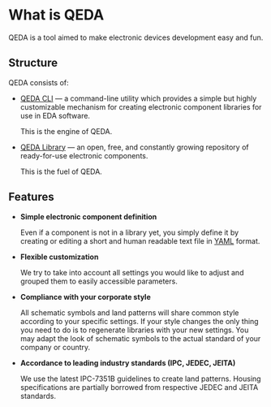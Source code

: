 # What is QEDA

QEDA is a tool aimed to make electronic devices development easy and fun.

## Structure

QEDA consists of:

* [QEDA CLI](/cli/) — a command-line utility which provides a simple but highly customizable mechanism for creating electronic component libraries for use in EDA software.

  This is the engine of QEDA.

* [QEDA Library](https://github.com/qeda/lib) — an open, free, and constantly growing repository of ready-for-use electronic components.

  This is the fuel of QEDA.

## Features

* **Simple electronic component definition**

  Even if a component is not in a library yet, you simply define it by creating or editing a short and human readable text file in [YAML](https://yaml.org) format.

* **Flexible customization**

  We try to take into account all settings you would like to adjust and grouped them to easily accessible parameters.

* **Compliance with your corporate style**

  All schematic symbols and land patterns will share common style according to your specific settings. If your style changes the only thing you need to do is to regenerate libraries with your new settings. You may adapt the look of schematic symbols to the actual standard of your company or country.

* **Accordance to leading industry standards (IPC, JEDEC, JEITA)**

  We use the latest IPC-7351B guidelines to create land patterns. Housing specifications are partially borrowed from respective JEDEC and JEITA standards.
